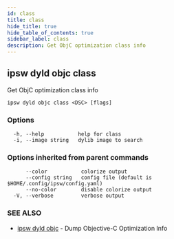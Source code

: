 ```yaml
---
id: class
title: class
hide_title: true
hide_table_of_contents: true
sidebar_label: class
description: Get ObjC optimization class info
---
```

## ipsw dyld objc class

Get ObjC optimization class info

```
ipsw dyld objc class <DSC> [flags]
```

### Options

```
  -h, --help           help for class
  -i, --image string   dylib image to search
```

### Options inherited from parent commands

```
      --color           colorize output
      --config string   config file (default is $HOME/.config/ipsw/config.yaml)
      --no-color        disable colorize output
  -V, --verbose         verbose output
```

### SEE ALSO

* [ipsw dyld objc](/docs/cli/ipsw/dyld/objc)	 - Dump Objective-C Optimization Info


